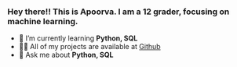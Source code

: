 ### Hey there!! This is Apoorva. I am a 12 grader, focusing on machine learning.



- 🌱 I’m currently learning  **Python, SQL**
- 👨‍💻 All of my projects are available at [Github](https://github.com/ApoorvaSoni21)
- 💬 Ask me about **Python, SQL**
 
<!--
- 🤔 I’m looking for help with ...
- - 🔭 I’m currently working on  

- 📫 How to reach me: ...
- 😄 Pronouns: ...
- ⚡ Fun fact: ...


-->
